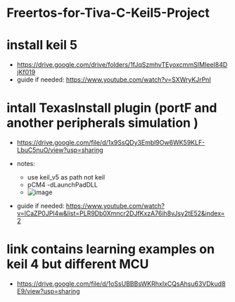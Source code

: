 # Freertos-for-Tiva-C-Keil5-Project
# install keil 5
- https://drive.google.com/drive/folders/1fJqSzmhvTEyoxcmmSIMIeeI84DjKf019
- guide if needed:   https://www.youtube.com/watch?v=SXWryKJrPnI
# intall TexasInstall plugin (portF and another peripherals simulation )
- https://drive.google.com/file/d/1x9SsQDy3Embl9Ow6WK59KLF-LbuC5nuO/view?usp=sharing
- notes:
  - use keil_v5 as path not keil
  - pCM4 -dLaunchPadDLL
  - ![image](https://github.com/AhMmedMahmoud/Freertos-for-Tiva-C-Keil5-Simple-Project/assets/104006521/2c3d74cb-e148-4bcd-bba5-7de79d34f6b4)

- guide if needed:   https://www.youtube.com/watch?v=lCaZP0JPl4w&list=PLR9Db0Xmncr2DJfKxzA76ih8vJsy2tE52&index=2
# link contains learning examples on keil 4 but different MCU
- https://drive.google.com/file/d/1oSsUBBBsWKRhxIxCQsAhsu63VDkud8E9/view?usp=sharing
